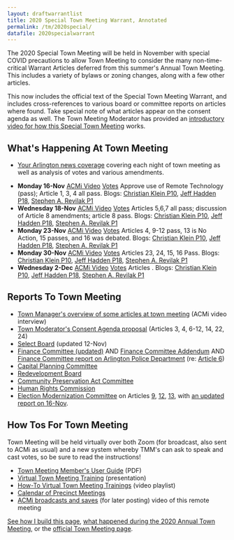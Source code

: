 ```yaml
---
layout: draftwarrantlist
title: 2020 Special Town Meeting Warrant, Annotated
permalink: /tm/2020special/
datafile: 2020specialwarrant
---
```


The 2020 Special Town Meeting will be held in November with special COVID precautions to allow Town Meeting to consider the many non-time-critical Warrant Articles deferred from this summer's Annual Town Meeting.  This includes a variety of bylaws or zoning changes, along with a few other articles.

This now includes the official text of the Special Town Meeting Warrant, and includes cross-references to various board or committee reports on articles where found.  Take special note of what articles appear on the consent agenda as well.  The Town Meeting Moderator has provided an [introductory video for how this Special Town Meeting](https://www.youtube.com/watch?v=G7kByMBt6Y8&list=PLztbi9KA9roW3HezeZdWRe92B5bCYq9nr&index=1) works.

## What's Happening At Town Meeting

- [Your Arlington news coverage](https://www.yourarlington.com/arlington-archives/town-school/town-meeting/17752-stm-091920) covering each night of town meeting as well as analysis of votes and various amendments.

<ul>
  <li>
    <strong>Monday 16-Nov</strong>
    <a href="https://acmi.tv/videos/special-town-meeting-november-16-2020/"><i class="fa fa-video" aria-hidden="true"></i> ACMi Video</a>
    <a href="https://www.arlingtonma.gov/home/showdocument?id=53597"><i class="fa fa-gavel" aria-hidden="true"></i> Votes</a> Approve use of Remote Technology (pass); Article 1, 3, 4 all pass.  
    <i class="fa fa-blog" aria-hidden="true"></i> Blogs: 
    <a href="http://atmnotes.blogspot.com/2020/11/special-town-meeting-fall-2020-night-one.html">Christian Klein P10</a>,
    <a href="https://www.facebook.com/HaddenTM/posts/189023262714116">Jeff Hadden P18</a>,
    <a href="https://www.srevilak.net/wiki/Town_Meeting_-_Nov_16th,_2020">Stephen A. Revilak P1</a>
  </li>
  <li>
    <strong>Wednesday 18-Nov</strong>
    <a href="https://www.youtube.com/watch?v=c53KlvUhDu0"><i class="fa fa-video" aria-hidden="true"></i> ACMi Video</a>
    <a href="https://www.arlingtonma.gov/home/showdocument?id=53637"><i class="fa fa-gavel" aria-hidden="true"></i> Votes</a> Articles 5,6,7 all pass; discussion of Article 8 amendments; article 8 pass.
    <i class="fa fa-blog" aria-hidden="true"></i> Blogs: 
    <a href="http://atmnotes.blogspot.com/2020/11/special-town-meeting-fall-2020-night-two.html">Christian Klein P10</a>,
    <a href="https://www.facebook.com/HaddenTM/posts/190041875945588">Jeff Hadden P18</a>,
    <a href="https://www.srevilak.net/wiki/Town_Meeting_-_Nov_18th,_2020">Stephen A. Revilak P1</a>
  </li>
  <li>
    <strong>Monday 23-Nov</strong>
    <a href="https://www.youtube.com/watch?v=9hH3qPpUSqw"><i class="fa fa-video" aria-hidden="true"></i> ACMi Video</a>
    <a href="https://www.arlingtonma.gov/home/showpublisheddocument?id=53687"><i class="fa fa-gavel" aria-hidden="true"></i> Votes</a> Articles 4, 9-12 pass, 13 is No Action, 15 passes, and 16 was debated.
    <i class="fa fa-blog" aria-hidden="true"></i> Blogs: 
    <a href="https://atmnotes.blogspot.com/2020/11/special-town-meeting-fall-2020-night.html">Christian Klein P10</a>,
    <a href="https://www.facebook.com/HaddenTM/posts/193643852252057">Jeff Hadden P18</a>,
    <a href="https://www.srevilak.net/wiki/Town_Meeting_-_Nov_23rd,_2020">Stephen A. Revilak P1</a>
  </li>
    <li>
    <strong>Monday 30-Nov</strong>
    <a href="https://www.youtube.com/watch?v=ewAV6-YLjlw"><i class="fa fa-video" aria-hidden="true"></i> ACMi Video</a>
    <a href="https://www.arlingtonma.gov/home/showpublisheddocument?id=53755"><i class="fa fa-gavel" aria-hidden="true"></i> Votes</a> Articles 23, 24, 15, 16 Pass.
    <i class="fa fa-blog" aria-hidden="true"></i> Blogs: 
    <a href="https://atmnotes.blogspot.com/2020/11/special-town-meeting-fall-2020-night_30.html">Christian Klein P10</a>,
    <a href="https://www.facebook.com/HaddenTM/posts/198449765104799">Jeff Hadden P18</a>,
    <a href="https://www.srevilak.net/wiki/Town_Meeting_-_Nov_30th,_2020">Stephen A. Revilak P1</a>
  </li>
    </li>
    <li>
    <strong>Wednesday 2-Dec</strong>
    <a href="https://www.youtube.com/watch?v=hZCYOB2wv_g"><i class="fa fa-video" aria-hidden="true"></i> ACMi Video</a>
    <a href="https://www.arlingtonma.gov/home/showpublisheddocument?id=53805"><i class="fa fa-gavel" aria-hidden="true"></i> Votes</a> Articles .
    <i class="fa fa-blog" aria-hidden="true"></i> Blogs: 
    <a href="https://atmnotes.blogspot.com/2020/12/special-town-meeting-fall-2020-night.html">Christian Klein P10</a>,
    <a href="https://www.facebook.com/HaddenTM/posts/199844248298684">Jeff Hadden P18</a>,
    <a href="https://www.srevilak.net/wiki/Town_Meeting_-_Dec_2nd,_2020">Stephen A. Revilak P1</a>
  </li>
</ul>

## Reports To Town Meeting

- [Town Manager's overview of some articles at town meeting](https://www.youtube.com/watch?v=TUiSvvhng94) (ACMi video interview)
- [Town Moderator's Consent Agenda proposal](https://www.arlingtonma.gov/home/showdocument?id=53366) (Articles 3, 4, 6-12, 14, 22, 24)
- [Select Board](https://www.arlingtonma.gov/home/showdocument?id=53536) (updated 12-Nov)
- [Finance Committee (updated)](https://www.arlingtonma.gov/home/showdocument?id=53482) AND [Finance Committee Addendum](https://www.arlingtonma.gov/home/showdocument?id=53540) AND [Finance Committee report on Arlington Police Department](https://www.arlingtonma.gov/home/showdocument?id=53569) (re: [Article 6](#article6))
- [Capital Planning Committee](https://www.arlingtonma.gov/home/showdocument?id=53480)
- [Redevelopment Board](https://www.arlingtonma.gov/home/showdocument?id=53444)
- [Community Preservation Act Committee](https://www.arlingtonma.gov/home/showdocument?id=53506)
- [Human Rights Commission](http://www.arlingtonma.gov/home/showdocument?id=53538)
- [Election Modernization Committee](https://drive.google.com/file/d/1QIzSLCk9qhT68JvTU5WaiRuzKB3Bbj-2/view) on Articles [9](#article9), [12](#article12), [13](#article13), with [an updated report on 16-Nov](https://www.arlingtonma.gov/home/showdocument?id=53567).

## How Tos For Town Meeting

Town Meeting will be held virtually over both Zoom (for broadcast, also sent to ACMi as usual) and a new system whereby TMM's can ask to speak and cast votes, so be sure to read the instructions!

- [Town Meeting Member's User Guide](https://www.arlingtonma.gov/home/showdocument?id=53472) (PDF)
- [Virtual Town Meeting Training](https://docs.google.com/presentation/d/e/2PACX-1vTENSyyenwvmy9dvQ9FMUjHcBVhY8HGstXYTjAEwhOFN-7J2_1H0YwOKfeuZ7F_1RePP2I1NQLzXk1x/pub?start=false&loop=false&delayms=3000&slide=id.gc6f980f91_0_0) (presentation)
- [How-To Virtual Town Meeting Trainings](https://www.youtube.com/playlist?list=PLidfjMQfWetjYc6eMLx2BaYyJ8VwJjzZz) (video playlist)
- [Calendar of Precinct Meetings](https://www.arlingtonma.gov/Home/Components/News/News/10668/3824?backlist=%2ftown-governance%2ftown-meeting)
- [ACMi broadcasts and saves](https://acmi.tv/special-town-meeting/) (for later posting) video of this remote meeting

[See how I build this page](/tm/), [what happened during the 2020 Annual Town Meeting](/tm/2020draft/), or the [official Town Meeting page](https://www.arlingtonma.gov/town-governance/town-meeting).
